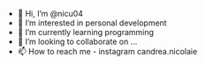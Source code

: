 - 👋 Hi, I’m @nicu04
- 👀 I’m interested in personal development
- 🌱 I’m currently learning programming
- 💞️ I’m looking to collaborate on ...
- 📫 How to reach me - instagram candrea.nicolaie

<!---
nicu04/nicu04 is a ✨ special ✨ repository because its `README.md` (this file) appears on your GitHub profile.
You can click the Preview link to take a look at your changes.
--->
